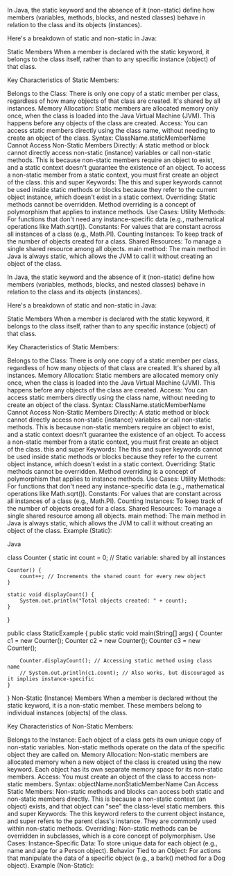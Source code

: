 In Java, the static keyword and the absence of it (non-static) define how members (variables, methods, blocks, and nested classes) behave in relation to the class and its objects (instances).

Here's a breakdown of static and non-static in Java:

Static Members
When a member is declared with the static keyword, it belongs to the class itself, rather than to any specific instance (object) of that class.

Key Characteristics of Static Members:

Belongs to the Class: There is only one copy of a static member per class, regardless of how many objects of that class are created. It's shared by all instances.
Memory Allocation: Static members are allocated memory only once, when the class is loaded into the Java Virtual Machine (JVM). This happens before any objects of the class are created.
Access: You can access static members directly using the class name, without needing to create an object of the class.
Syntax: ClassName.staticMemberName
Cannot Access Non-Static Members Directly: A static method or block cannot directly access non-static (instance) variables or call non-static methods. This is because non-static members require an object to exist, and a static context doesn't guarantee the existence of an object. To access a non-static member from a static context, you must first create an object of the class.
this and super Keywords: The this and super keywords cannot be used inside static methods or blocks because they refer to the current object instance, which doesn't exist in a static context.
Overriding: Static methods cannot be overridden. Method overriding is a concept of polymorphism that applies to instance methods.
Use Cases:
Utility Methods: For functions that don't need any instance-specific data (e.g., mathematical operations like Math.sqrt()).
Constants: For values that are constant across all instances of a class (e.g., Math.PI).
Counting Instances: To keep track of the number of objects created for a class.
Shared Resources: To manage a single shared resource among all objects.
main method: The main method in Java is always static, which allows the JVM to call it without creating an object of the class.







In Java, the static keyword and the absence of it (non-static) define how members (variables, methods, blocks, and nested classes) behave in relation to the class and its objects (instances).

Here's a breakdown of static and non-static in Java:

Static Members
When a member is declared with the static keyword, it belongs to the class itself, rather than to any specific instance (object) of that class.

Key Characteristics of Static Members:

Belongs to the Class: There is only one copy of a static member per class, regardless of how many objects of that class are created. It's shared by all instances.
Memory Allocation: Static members are allocated memory only once, when the class is loaded into the Java Virtual Machine (JVM). This happens before any objects of the class are created.
Access: You can access static members directly using the class name, without needing to create an object of the class.
Syntax: ClassName.staticMemberName
Cannot Access Non-Static Members Directly: A static method or block cannot directly access non-static (instance) variables or call non-static methods. This is because non-static members require an object to exist, and a static context doesn't guarantee the existence of an object. To access a non-static member from a static context, you must first create an object of the class.
this and super Keywords: The this and super keywords cannot be used inside static methods or blocks because they refer to the current object instance, which doesn't exist in a static context.
Overriding: Static methods cannot be overridden. Method overriding is a concept of polymorphism that applies to instance methods.
Use Cases:
Utility Methods: For functions that don't need any instance-specific data (e.g., mathematical operations like Math.sqrt()).
Constants: For values that are constant across all instances of a class (e.g., Math.PI).
Counting Instances: To keep track of the number of objects created for a class.
Shared Resources: To manage a single shared resource among all objects.
main method: The main method in Java is always static, which allows the JVM to call it without creating an object of the class.
Example (Static):

Java

class Counter {
    static int count = 0; // Static variable: shared by all instances

    Counter() {
        count++; // Increments the shared count for every new object
    }

    static void displayCount() {
        System.out.println("Total objects created: " + count);
    }
}

public class StaticExample {
    public static void main(String[] args) {
        Counter c1 = new Counter();
        Counter c2 = new Counter();
        Counter c3 = new Counter();

        Counter.displayCount(); // Accessing static method using class name
        // System.out.println(c1.count); // Also works, but discouraged as it implies instance-specific
    }
}
Non-Static (Instance) Members
When a member is declared without the static keyword, it is a non-static member. These members belong to individual instances (objects) of the class.

Key Characteristics of Non-Static Members:

Belongs to the Instance: Each object of a class gets its own unique copy of non-static variables. Non-static methods operate on the data of the specific object they are called on.
Memory Allocation: Non-static members are allocated memory when a new object of the class is created using the new keyword. Each object has its own separate memory space for its non-static members.
Access: You must create an object of the class to access non-static members.
Syntax: objectName.nonStaticMemberName
Can Access Static Members: Non-static methods and blocks can access both static and non-static members directly. This is because a non-static context (an object) exists, and that object can "see" the class-level static members.
this and super Keywords: The this keyword refers to the current object instance, and super refers to the parent class's instance. They are commonly used within non-static methods.
Overriding: Non-static methods can be overridden in subclasses, which is a core concept of polymorphism.
Use Cases:
Instance-Specific Data: To store unique data for each object (e.g., name and age for a Person object).
Behavior Tied to an Object: For actions that manipulate the data of a specific object (e.g., a bark() method for a Dog object).
Example (Non-Static):